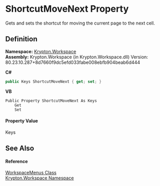 # ShortcutMoveNext Property


Gets and sets the shortcut for moving the current page to the next cell.



## Definition
**Namespace:** <a href="0dbf488f-9676-a1e5-a949-1b4bcea03d52.md">Krypton.Workspace</a>  
**Assembly:** Krypton.Workspace (in Krypton.Workspace.dll) Version: 80.23.10.287+8d7660f9dc5efd033fabe008ebfb904beab6d444

**C#**
``` C#
public Keys ShortcutMoveNext { get; set; }
```
**VB**
``` VB
Public Property ShortcutMoveNext As Keys
	Get
	Set
```



#### Property Value
Keys

## See Also


#### Reference
<a href="43e0663b-4351-7e09-61ec-89a46359473b.md">WorkspaceMenus Class</a>  
<a href="0dbf488f-9676-a1e5-a949-1b4bcea03d52.md">Krypton.Workspace Namespace</a>  
